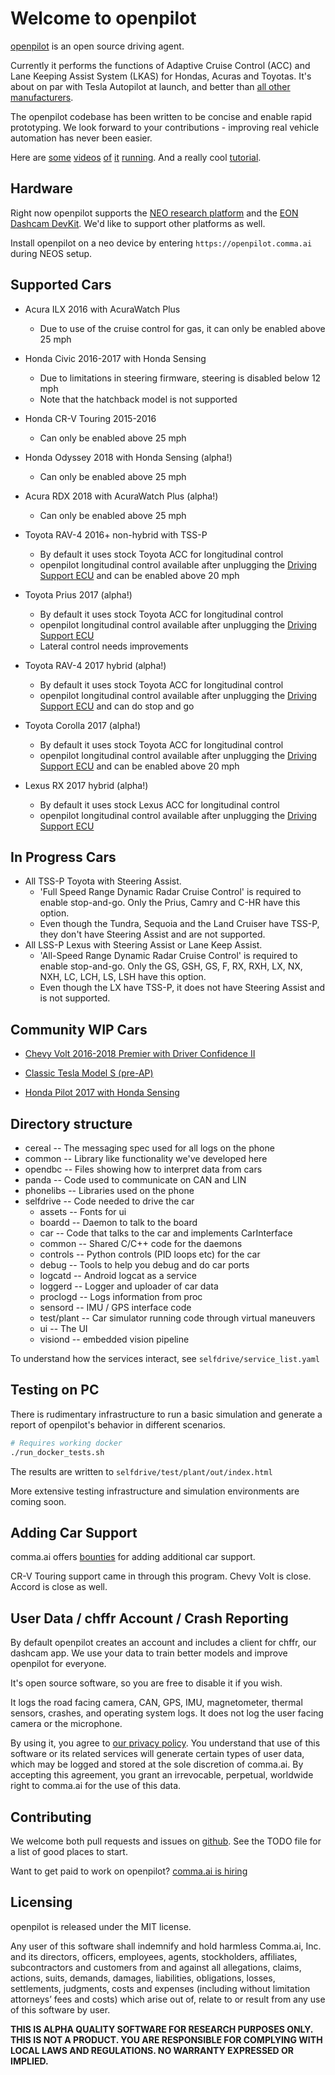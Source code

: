 Welcome to openpilot
======

[openpilot](http://github.com/commaai/openpilot) is an open source driving agent.

Currently it performs the functions of Adaptive Cruise Control (ACC) and Lane Keeping Assist System (LKAS) for Hondas, Acuras and Toyotas. It's about on par with Tesla Autopilot at launch, and better than [all other manufacturers](http://www.thedrive.com/tech/5707/the-war-for-autonomous-driving-part-iii-us-vs-germany-vs-japan).

The openpilot codebase has been written to be concise and enable rapid prototyping. We look forward to your contributions - improving real vehicle automation has never been easier.

Here are [some](https://www.youtube.com/watch?v=9OwTJFuDI7g) [videos](https://www.youtube.com/watch?v=64Wvt5pYQmE) [of](https://www.youtube.com/watch?v=6IW7Nejsr3A) [it](https://www.youtube.com/watch?v=-VN1YcC83nA) [running](https://www.youtube.com/watch?v=EQJZvVeihZk). And a really cool [tutorial](https://www.youtube.com/watch?v=PwOnsT2UW5o).

Hardware
------

Right now openpilot supports the [NEO research platform](http://github.com/commaai/neo) and the [EON Dashcam DevKit](https://shop.comma.ai/products/eon-dashcam-devkit). We'd like to support other platforms as well.

Install openpilot on a neo device by entering ``https://openpilot.comma.ai`` during NEOS setup.

Supported Cars
------

- Acura ILX 2016 with AcuraWatch Plus
  - Due to use of the cruise control for gas, it can only be enabled above 25 mph

- Honda Civic 2016-2017 with Honda Sensing
  - Due to limitations in steering firmware, steering is disabled below 12 mph
  - Note that the hatchback model is not supported

- Honda CR-V Touring 2015-2016
  - Can only be enabled above 25 mph

- Honda Odyssey 2018 with Honda Sensing (alpha!)
  - Can only be enabled above 25 mph

- Acura RDX 2018 with AcuraWatch Plus (alpha!)
  - Can only be enabled above 25 mph

- Toyota RAV-4 2016+ non-hybrid with TSS-P
  - By default it uses stock Toyota ACC for longitudinal control
  - openpilot longitudinal control available after unplugging the [Driving Support ECU](https://community.comma.ai/wiki/index.php/Toyota#Rav4_.28for_openpilot.29) and can be enabled above 20 mph

- Toyota Prius 2017 (alpha!)
  - By default it uses stock Toyota ACC for longitudinal control
  - openpilot longitudinal control available after unplugging the [Driving Support ECU](https://community.comma.ai/wiki/index.php/Toyota#Prius_.28for_openpilot.29)
  - Lateral control needs improvements

- Toyota RAV-4 2017 hybrid (alpha!)
  - By default it uses stock Toyota ACC for longitudinal control
  - openpilot longitudinal control available after unplugging the [Driving Support ECU](https://community.comma.ai/wiki/index.php/Toyota#Rav4_.28for_openpilot.29) and can do stop and go

- Toyota Corolla 2017 (alpha!)
  - By default it uses stock Toyota ACC for longitudinal control
  - openpilot longitudinal control available after unplugging the [Driving Support ECU](https://community.comma.ai/wiki/index.php/Toyota#Corolla_.28for_openpilot.29) and can be enabled above 20 mph

- Lexus RX 2017 hybrid (alpha!)
  - By default it uses stock Lexus ACC for longitudinal control
  - openpilot longitudinal control available after unplugging the [Driving Support ECU](https://community.comma.ai/wiki/index.php/Toyota#Lexus_RX_hybrid)

In Progress Cars
------
- All TSS-P Toyota with Steering Assist.
  - 'Full Speed Range Dynamic Radar Cruise Control' is required to enable stop-and-go. Only the Prius, Camry and C-HR have this option.
  - Even though the Tundra, Sequoia and the Land Cruiser have TSS-P, they don't have Steering Assist and are not supported.
- All LSS-P Lexus with Steering Assist or Lane Keep Assist.
  - 'All-Speed Range Dynamic Radar Cruise Control' is required to enable stop-and-go. Only the GS, GSH, GS, F, RX, RXH, LX, NX, NXH, LC, LCH, LS, LSH have this option.
  - Even though the LX have TSS-P, it does not have Steering Assist and is not supported.

Community WIP Cars
------

- [Chevy Volt 2016-2018 Premier with Driver Confidence II](https://github.com/commaai/openpilot/pull/104)

- [Classic Tesla Model S (pre-AP)](https://github.com/commaai/openpilot/pull/145)

- [Honda Pilot 2017 with Honda Sensing](https://github.com/commaai/openpilot/pull/161)

Directory structure
------

- cereal        -- The messaging spec used for all logs on the phone
- common        -- Library like functionality we've developed here
- opendbc       -- Files showing how to interpret data from cars
- panda         -- Code used to communicate on CAN and LIN
- phonelibs     -- Libraries used on the phone
- selfdrive     -- Code needed to drive the car
  - assets        -- Fonts for ui
  - boardd        -- Daemon to talk to the board
  - car           -- Code that talks to the car and implements CarInterface
  - common        -- Shared C/C++ code for the daemons
  - controls      -- Python controls (PID loops etc) for the car
  - debug         -- Tools to help you debug and do car ports
  - logcatd       -- Android logcat as a service
  - loggerd       -- Logger and uploader of car data
  - proclogd      -- Logs information from proc
  - sensord       -- IMU / GPS interface code
  - test/plant    -- Car simulator running code through virtual maneuvers
  - ui            -- The UI
  - visiond       -- embedded vision pipeline

To understand how the services interact, see `selfdrive/service_list.yaml`

Testing on PC
------

There is rudimentary infrastructure to run a basic simulation and generate a report of openpilot's behavior in different scenarios.

```bash
# Requires working docker
./run_docker_tests.sh
```

The results are written to `selfdrive/test/plant/out/index.html`

More extensive testing infrastructure and simulation environments are coming soon.

Adding Car Support
------

comma.ai offers [bounties](http://comma.ai/bounties.html) for adding additional car support.

CR-V Touring support came in through this program. Chevy Volt is close. Accord is close as well.

User Data / chffr Account / Crash Reporting
------

By default openpilot creates an account and includes a client for chffr, our dashcam app. We use your data to train better models and improve openpilot for everyone.

It's open source software, so you are free to disable it if you wish.

It logs the road facing camera, CAN, GPS, IMU, magnetometer, thermal sensors, crashes, and operating system logs.
It does not log the user facing camera or the microphone.

By using it, you agree to [our privacy policy](https://beta.comma.ai/privacy.html). You understand that use of this software or its related services will generate certain types of user data, which may be logged and stored at the sole discretion of comma.ai. By accepting this agreement, you grant an irrevocable, perpetual, worldwide right to comma.ai for the use of this data.

Contributing
------

We welcome both pull requests and issues on
[github](http://github.com/commaai/openpilot). See the TODO file for a list of
good places to start.

Want to get paid to work on openpilot? [comma.ai is hiring](http://comma.ai/positions.html)

Licensing
------

openpilot is released under the MIT license.

Any user of this software shall indemnify and hold harmless Comma.ai, Inc. and its directors, officers, employees, agents, stockholders, affiliates, subcontractors and customers from and against all allegations, claims, actions, suits, demands, damages, liabilities, obligations, losses, settlements, judgments, costs and expenses (including without limitation attorneys’ fees and costs) which arise out of, relate to or result from any use of this software by user.

**THIS IS ALPHA QUALITY SOFTWARE FOR RESEARCH PURPOSES ONLY. THIS IS NOT A PRODUCT.
YOU ARE RESPONSIBLE FOR COMPLYING WITH LOCAL LAWS AND REGULATIONS.
NO WARRANTY EXPRESSED OR IMPLIED.**
